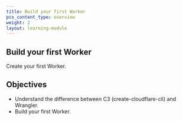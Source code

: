 ```yaml
---
title: Build your first Worker
pcx_content_type: overview
weight: 2
layout: learning-module
---
```


## Build your first Worker

Create your first Worker.

## Objectives

- Understand the difference between C3 (create-cloudflare-cli) and Wrangler.
- Build your first Worker.